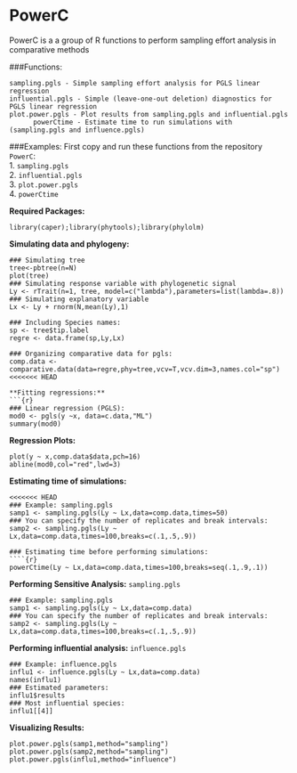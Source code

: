 PowerC
======

PowerC is a a group of R functions to perform sampling effort analysis in comparative methods

###Functions:

	sampling.pgls - Simple sampling effort analysis for PGLS linear regression
	influential.pgls - Simple (leave-one-out deletion) diagnostics for PGLS linear regression
	plot.power.pgls - Plot results from sampling.pgls and influential.pgls
          powerCtime - Estimate time to run simulations with (sampling.pgls and influence.pgls)



###Examples:
First copy and run these functions from the repository `PowerC`:   
	1. `sampling.pgls`  
          2. `influential.pgls`  
          3. `plot.power.pgls`  
          4. `powerCtime`

**Required Packages:**
```{r}
library(caper);library(phytools);library(phylolm)
```

**Simulating data and phylogeny:**
```{r}
### Simulating tree
tree<-pbtree(n=N)    
plot(tree)
### Simulating response variable with phylogenetic signal
Ly <- rTrait(n=1, tree, model=c("lambda"),parameters=list(lambda=.8))  
### Simulating explanatory variable
Lx <- Ly + rnorm(N,mean(Ly),1)     

### Including Species names:
sp <- tree$tip.label               
regre <- data.frame(sp,Ly,Lx)   

### Organizing comparative data for pgls:
comp.data <- comparative.data(data=regre,phy=tree,vcv=T,vcv.dim=3,names.col="sp")
<<<<<<< HEAD

**Fitting regressions:**
```{r}
### Linear regression (PGLS):
mod0 <- pgls(y ~x, data=c.data,"ML")
summary(mod0)
```
**Regression Plots:**
```{r}
plot(y ~ x,comp.data$data,pch=16)
abline(mod0,col="red",lwd=3)

```

**Estimating time of simulations:**
```{r}
<<<<<<< HEAD
### Example: sampling.pgls
samp1 <- sampling.pgls(Ly ~ Lx,data=comp.data,times=50)
### You can specify the number of replicates and break intervals:
samp2 <- sampling.pgls(Ly ~ Lx,data=comp.data,times=100,breaks=c(.1,.5,.9))

### Estimating time before performing simulations:
````{r}
powerCtime(Ly ~ Lx,data=comp.data,times=100,breaks=seq(.1,.9,.1))
```

**Performing Sensitive Analysis:** `sampling.pgls`
```{r}
### Example: sampling.pgls
samp1 <- sampling.pgls(Ly ~ Lx,data=comp.data)
### You can specify the number of replicates and break intervals:
samp2 <- sampling.pgls(Ly ~ Lx,data=comp.data,times=100,breaks=c(.1,.5,.9))
```

**Performing influential analysis:** `influence.pgls`
```{r}
### Example: influence.pgls
influ1 <- influence.pgls(Ly ~ Lx,data=comp.data)
names(influ1)
### Estimated parameters:
influ1$results
### Most influential species:
influ1[[4]]
```

**Visualizing Results:**
```{r,fig.show='hold'}
plot.power.pgls(samp1,method="sampling")
plot.power.pgls(samp2,method="sampling")
plot.power.pgls(influ1,method="influence")
